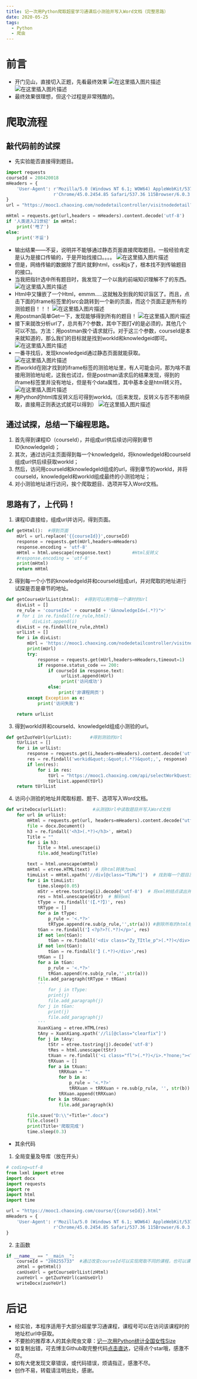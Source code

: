```yaml
---
title: 记一次用Python爬取超星学习通课后小测验并写入Word文档（完整思路）
date: 2020-05-25
tags:
  - Python
  - 爬虫
---
```


# 前言
- 开门见山，直接切入正题，先看最终效果
![在这里插入图片描述](https://img-blog.csdnimg.cn/20200525180742278.png?x-oss-process=image/watermark,type_ZmFuZ3poZW5naGVpdGk,shadow_10,text_aHR0cHM6Ly9ibG9nLmNzZG4ubmV0L3dlaXhpbl80NDM3MTg0Mg==,size_16,color_FFFFFF,t_70)![在这里插入图片描述](https://img-blog.csdnimg.cn/20200525180825108.png?x-oss-process=image/watermark,type_ZmFuZ3poZW5naGVpdGk,shadow_10,text_aHR0cHM6Ly9ibG9nLmNzZG4ubmV0L3dlaXhpbl80NDM3MTg0Mg==,size_16,color_FFFFFF,t_70)
- 最终效果很理想，但这个过程是非常残酷的。

# 爬取流程
## 敲代码前的试探
- 先实验能否直接得到题目。

```python
import requests
courseId = 208420018
mHeaders = {
    'User-Agent': r'Mozilla/5.0 (Windows NT 6.1; WOW64) AppleWebKit/537.36 (KHTML, like Gecko) '
                  r'Chrome/45.0.2454.85 Safari/537.36 115Browser/6.0.3'
}
url = "https://mooc1.chaoxing.com/nodedetailcontroller/visitnodedetail?courseId=208255733&knowledgeId=263215264"

mHtml = requests.get(url,headers = mHeaders).content.decode('utf-8')
if '人类进入21世纪' in mHtml:
    print('甩了')
else:
    print('不妥')
```
- 输出结果——不妥，说明并不能够通过静态页面直接爬取题目。一般经验肯定是认为是接口传输的，于是开始找接口。。。。
![在这里插入图片描述](https://img-blog.csdnimg.cn/20200525194057244.png?x-oss-process=image/watermark,type_ZmFuZ3poZW5naGVpdGk,shadow_10,text_aHR0cHM6Ly9ibG9nLmNzZG4ubmV0L3dlaXhpbl80NDM3MTg0Mg==,size_16,color_FFFFFF,t_70)
- 但是，网络传输的数据除了图片就剩html，css和js了，根本找不到传输题目的接口。
- 当我把指针选中所有题目时，我发现了一个以我的前端知识理解不了的东西。
![在这里插入图片描述](https://img-blog.csdnimg.cn/20200525194727373.png?x-oss-process=image/watermark,type_ZmFuZ3poZW5naGVpdGk,shadow_10,text_aHR0cHM6Ly9ibG9nLmNzZG4ubmV0L3dlaXhpbl80NDM3MTg0Mg==,size_16,color_FFFFFF,t_70)
- Html中又镶嵌了一个Html，emmm.....这就触及到我的知识盲区了。而且，点击下面的iframe标签里的src会跳转到一个新的页面，而这个页面正是所有的测验题目！！！
![在这里插入图片描述](https://img-blog.csdnimg.cn/20200525194957159.png?x-oss-process=image/watermark,type_ZmFuZ3poZW5naGVpdGk,shadow_10,text_aHR0cHM6Ly9ibG9nLmNzZG4ubmV0L3dlaXhpbl80NDM3MTg0Mg==,size_16,color_FFFFFF,t_70)
- 用postman简单Get一下，发现能够得到所有的题目！
![在这里插入图片描述](https://img-blog.csdnimg.cn/20200525195204505.png?x-oss-process=image/watermark,type_ZmFuZ3poZW5naGVpdGk,shadow_10,text_aHR0cHM6Ly9ibG9nLmNzZG4ubmV0L3dlaXhpbl80NDM3MTg0Mg==,size_16,color_FFFFFF,t_70)
- 接下来就改分析url了，总共有7个参数，其中下图打√的是必须的，其他几个可以不加。方法：用postman挨个请求就行。对于这三个参数，courseId是本来就知道的，那么我们的目标就是找到workId和knowledgeid即可。
![在这里插入图片描述](https://img-blog.csdnimg.cn/20200525195515841.png?x-oss-process=image/watermark,type_ZmFuZ3poZW5naGVpdGk,shadow_10,text_aHR0cHM6Ly9ibG9nLmNzZG4ubmV0L3dlaXhpbl80NDM3MTg0Mg==,size_16,color_FFFFFF,t_70)
- 一番寻找后，发现knowledgeid通过静态页面就能获取。
![在这里插入图片描述](https://img-blog.csdnimg.cn/202005252001593.png?x-oss-process=image/watermark,type_ZmFuZ3poZW5naGVpdGk,shadow_10,text_aHR0cHM6Ly9ibG9nLmNzZG4ubmV0L3dlaXhpbl80NDM3MTg0Mg==,size_16,color_FFFFFF,t_70)
- 而workId在刚才找到的iframe标签的测验地址里，有人可能会问，那为啥不直接用测验地址呢，这我也试过，但是postman请求后的结果发现，得到的iframe标签里并没有地址，但是有个data属性，其中基本全是html转义符。
![在这里插入图片描述](https://img-blog.csdnimg.cn/20200525200557642.png)
- 用Python的html库反转义后可得到workId。（后来发现，反转义与否不影响获取，直接用正则表达式就可以得到）
![在这里插入图片描述](https://img-blog.csdnimg.cn/20200525200851250.png?x-oss-process=image/watermark,type_ZmFuZ3poZW5naGVpdGk,shadow_10,text_aHR0cHM6Ly9ibG9nLmNzZG4ubmV0L3dlaXhpbl80NDM3MTg0Mg==,size_16,color_FFFFFF,t_70)
## 通过试探，总结一下编程思路。
1. 首先得到课程ID（courseId），并组成url供后续访问得到章节ID(knowledgeId)；
2. 其次，通过访问主页面得到每一个knowledgeId，将knowledgeId和courseId组成url供后续获取workId；
3. 然后，访问用courseId和knowledgeId组成的url，得到章节的workId，并将courseId，knowledgeId和workId组成最终的小测验地址；
4. 对小测验地址进行访问，挨个爬取题目、选项并写入Word文档。
## 思路有了，上代码！
1. 课程ID直接给，组成url并访问，得到页面。

```python
def getHtml():  #得到页面
    mUrl = url.replace('{{courseId}}',courseId)
    response = requests.get(mUrl,headers=mHeaders)
    response.encoding = 'utf-8'
    mHtml = html.unescape(response.text)        #Html反转义
    #response.encoding = 'utf-8'
    print(mHtml)
    return mHtml
```
2. 得到每一个小节的knowledgeId并和courseId组成url，并对爬取的地址进行试探是否是章节的地址。

```python
def getCourseUrlList(zhtml):  #得到可以用的每一个课时的Url
    divList = []
    re_rule = 'courseId=' + courseId + '&knowledgeId=(.*?)">'
    # for i in re.findall(re_rule,html):
    #     divList.append(i)
    divList = re.findall(re_rule,zhtml)
    urlList = []
    for i in divList:
        mUrl = 'https://mooc1.chaoxing.com/nodedetailcontroller/visitnodedetail?courseId='+courseId+'&knowledgeId='+i
        print(mUrl)
        try:
            response = requests.get(mUrl,headers=mHeaders,timeout=1)
            if response.status_code == 200:
                if courseId in response.text:
                     urlList.append(mUrl)
                     print('访问成功')
                else:
                    print('非课程网页')
        except Exception as e:
            print('访问失败')

    return urlList
```
3. 得到workId并和courseId、knowledgeId组成小测验的url。

```python
def getZuoYeUrl(urlList):       #得到测验的Url
    tUrlList = []
    for i in urlList:
        response = requests.get(i,headers=mHeaders).content.decode('utf-8')
        res = re.findall('workid&quot;:&quot;(.*?)&quot;,', response)
        if len(res):
            for i in res:
                tUrl = "https://mooc1.chaoxing.com/api/selectWorkQuestion?workId="+i+"&ut=null&classId=0&courseId="+courseId
                tUrlList.append(tUrl)
    return tUrlList
```
4. 访问小测验的地址并爬取标题、题干、选项写入Word文档。

```python
def writeDocx(urlList):          #从测验Url中读取题目并写入Word文档
    for url in urlList:
        mHtml = requests.get(url, headers=mHeaders).content.decode("utf-8")
        file = docx.Document()
        h3 = re.findall('<h3>(.*?)</h3>', mHtml)
        Title = ""
        for i in h3:
            Title = html.unescape(i)
            file.add_heading(Title)

        text = html.unescape(mHtml)
        mHtml = etree.HTML(text)  # 将html转换为xml
        timuList = mHtml.xpath('//div[@class="TiMu"]')  # 找到每一个题目及其所有选项
        for i in timuList:
            time.sleep(0.05)
            mStr = etree.tostring(i).decode('utf-8')  # 将xml树结点读出并转换为utf-8格式
            res = html.unescape(mStr)  # 解码xml
            tType = re.findall('(【.*?】)', res)
            tRType = []
            for a in tType:
                p_rule = '<.*?>'	
                tRType.append(re.sub(p_rule,'',str(a)))	#删除所有的html标签
            tGan = re.findall('】<?p?>?(.*?)</p>', res)
            if not len(tGan):
                tGan = re.findall('<div class="Zy_TItle_p">(.*?)</div>', res)
            if not len(tGan):
                tGan = re.findall('】(.*?)</div>',res)
            tRGan = []
            for a in tGan:
                p_rule = '<.*?>'
                tRGan.append(re.sub(p_rule,'',str(a)))
            file.add_paragraph(tRType + tRGan)
            '''
                for j in tType:
                print(j)
                file.add_paragraph(j)
            for j in tGan:
                print(j)
                file.add_paragraph(j)
            '''
            XuanXiang = etree.HTML(res)
            tAny = XuanXiang.xpath('//li[@class="clearfix"]')
            for j in tAny:
                tStr = etree.tostring(j).decode('utf-8')
                tRes = html.unescape(tStr)
                tXuan = re.findall('<i class="fl">(.*?)</i>.*?none;"><?p?>?(.*?)<?/?p?>?</a></li>', tRes)
                tRXuan = []
                for a in tXuan:
                    tRRXuan = ""
                    for b in a:
                        p_rule = '<.*?>'
                        tRRXuan = tRRXuan + re.sub(p_rule, '', str(b))
                    tRXuan.append(tRRXuan)
                for k in tRXuan:
                    file.add_paragraph(k)

        file.save("D:\\"+Title+".docx")
        file.close()	
        print(Title+'爬取完成')
        time.sleep(0.3)
```
- 其余代码
1. 全局变量及导库（放在开头）

```python
# coding=utf-8
from lxml import etree
import docx
import requests
import re
import html
import time

url = "https://mooc1.chaoxing.com/course/{{courseId}}.html"
mHeaders = {
    'User-Agent': r'Mozilla/5.0 (Windows NT 6.1; WOW64) AppleWebKit/537.36 (KHTML, like Gecko) '
                  r'Chrome/45.0.2454.85 Safari/537.36 115Browser/6.0.3'
}
```

2. 主函数

```python
if __name__ == "__main__":
    courseId = "208255733"	#通过改变courseId可以实现爬取不同的课程，也可以课程号自加循环爬取，但课程量太大，就不一一编写。
    zHtml = getHtml()
    canUseUrl = getCourseUrlList(zHtml)
    zuoYeUrl = getZuoYeUrl(canUseUrl)
    writeDocx(zuoYeUrl)
```

# 后记
- 经实验，本程序适用于大部分超星学习通课程，课程号可以在访问该课程时的地址栏url中获取。
- 不要脸的推荐本人的其余爬虫文章：[记一次用Python统计全国女性Size](https://blog.csdn.net/weixin_44371842/article/details/105133663)
- 如复制出错，可去博主Github取完整代码[点击直达](https://github.com/lrffun/My_Python/tree/master/GetProblemSets)，记得点个star哦，感激不尽。
- 如有大佬发现文章错误，或代码错误，烦请指正，感激不尽。
- 创作不易，转载请注明出处，感谢。
